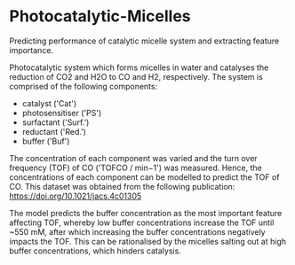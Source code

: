 # Photocatalytic-Micelles
Predicting performance of catalytic micelle system and extracting feature importance.

Photocatalytic system which forms micelles in water and catalyses the reduction of CO2 and H2O to CO and H2, respectively. The system is comprised of the following components:

- catalyst ('Cat')
- photosensitiser ('PS')
- surfactant ('Surf.')
- reductant ('Red.')
- buffer ('Buf')

The concentration of each component was varied and the turn over frequency (TOF) of CO ('TOFCO / min−1') was measured. Hence, the concentrations of each component can be modelled to predict the TOF of CO. This dataset was obtained from the following publication: https://doi.org/10.1021/jacs.4c01305

The model predicts the buffer concentration as the most important feature affecting TOF, whereby low buffer concentrations increase the TOF until ~550 mM, after which increasing the buffer concentrations negatively impacts the TOF. This can be rationalised by the micelles salting out at high buffer concentrations, which hinders catalysis.
